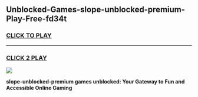 
## Unblocked-Games-slope-unblocked-premium-Play-Free-fd34t
<h3>
<a href="https://premium76.site?title=slope-unblocked-premium&ref=21A">CLICK TO PLAY</a></h3>
<hr>

<h3>
<a href="https://premium76.site?title=slope-unblocked-premium&ref=21A">CLICK 2 PLAY</a>
  
</h3>

<a href="https://premium76.site?title=slope-unblocked-premium&ref=21A"><img src="https://clearcache.store/games.png"></a>


**slope-unblocked-premium games unblocked: Your Gateway to Fun and Accessible Online Gaming**
